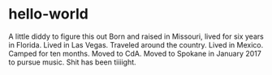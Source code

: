 # hello-world
A little diddy to figure this out
Born and raised in Missouri, lived for six years in Florida.
Lived in Las Vegas.
Traveled around the country.
Lived in Mexico.
Camped for ten months. 
Moved to CdA.
Moved to Spokane in January 2017 to pursue music.
Shit has been tiiiight.
